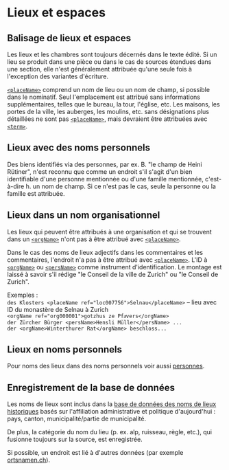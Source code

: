 # Lieux et espaces

## Balisage de lieux et espaces

Les lieux et les chambres sont toujours décernés dans le texte édité.
Si un lieu se produit dans une pièce ou dans le cas de sources étendues dans une section, elle
n'est généralement attribuée qu'une seule fois à l'exception des variantes d'écriture.

[`<placeName>`](placeName.fr.md) comprend un nom de lieu ou un nom de champ, si possible dans
le nominatif.
Seul l'emplacement est attribué sans informations supplémentaires, telles que le bureau, la tour,
l'église, etc.
Les maisons, les portes de la ville, les auberges, les moulins, etc. sans désignations plus
détaillées ne sont pas [`<placeName>`](placeName.fr.md), mais devraient être attribuées avec
[`<term>`](term.fr.md).

## Lieux avec des noms personnels

Des biens identifiés via des personnes, par ex. B. "le champ de Heini Rütiner", n'est reconnu que
comme un endroit s'il s'agit d'un bien identifiable d'une personne mentionnée ou d'une famille
mentionnée, c'est-à-dire h. un nom de champ.
Si ce n'est pas le cas, seule la personne ou la famille est attribuée.

## Lieux dans un nom organisationnel

Les lieux qui peuvent être attribués à une organisation et qui se trouvent dans un
[`<orgName>`](orgName.fr.md) n'ont pas à être attribué avec [`<placeName>`](placeName.fr.md).

Dans le cas des noms de lieux adjectifs dans les commentaires et les commentaires, l'endroit n'a
pas à être attribué avec [`<placeName>`](placeName.fr.md).
L'ID à [`<orgName>`](orgName.fr.md) ou [`<persName>`](persName.fr.md) comme instrument
d'identification. Le montage est laissé à savoir s'il rédige "le Conseil de la ville de Zurich" ou
"le Conseil de Zurich".

Exemples :  
 `des Klosters <placeName ref="loc007756">Selnau</placeName>` – lieu avec ID du monastère de Selnau
à Zurich  
`<orgName ref="org000001">gotzhus ze Pfaͤvers</orgName>`  
`der Zürcher Bürger <persName>Hensli Müller</persName> ...`  
`der <orgName>Winterthurer Rat</orgName> beschloss... `

## Lieux en noms personnels
Pour noms des lieux dans des noms personnels voir aussi [personnes](persons.fr.md).

## Enregistrement de la base de données

Les noms de lieux sont inclus dans la
[base de données des noms de lieux historiques](https://loci.ssrq-sds-fds.ch)
basés sur l'affiliation administrative et politique d'aujourd'hui : pays, canton,
municipalité/partie de municipalité.

De plus, la catégorie du nom du lieu (p. ex. alp, ruisseau, règle, etc.), qui fusionne toujours
sur la source, est enregistrée.

Si possible, un endroit est lié à d'autres données (par exemple
[ortsnamen.ch](https://ortsnamen.ch/)).
